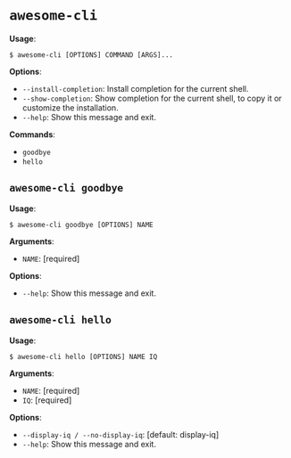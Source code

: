 # `awesome-cli`

**Usage**:

```console
$ awesome-cli [OPTIONS] COMMAND [ARGS]...
```

**Options**:

* `--install-completion`: Install completion for the current shell.
* `--show-completion`: Show completion for the current shell, to copy it or customize the installation.
* `--help`: Show this message and exit.

**Commands**:

* `goodbye`
* `hello`

## `awesome-cli goodbye`

**Usage**:

```console
$ awesome-cli goodbye [OPTIONS] NAME
```

**Arguments**:

* `NAME`: [required]

**Options**:

* `--help`: Show this message and exit.

## `awesome-cli hello`

**Usage**:

```console
$ awesome-cli hello [OPTIONS] NAME IQ
```

**Arguments**:

* `NAME`: [required]
* `IQ`: [required]

**Options**:

* `--display-iq / --no-display-iq`: [default: display-iq]
* `--help`: Show this message and exit.
